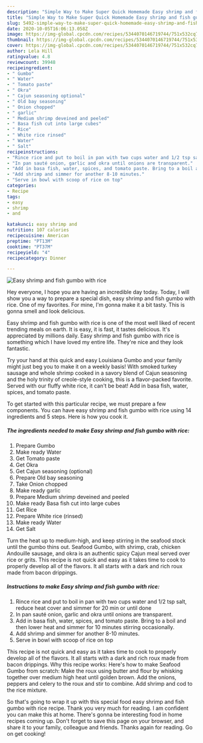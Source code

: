 ```yaml
---
description: "Simple Way to Make Super Quick Homemade Easy shrimp and fish gumbo with rice"
title: "Simple Way to Make Super Quick Homemade Easy shrimp and fish gumbo with rice"
slug: 5492-simple-way-to-make-super-quick-homemade-easy-shrimp-and-fish-gumbo-with-rice
date: 2020-10-05T16:06:13.058Z
image: https://img-global.cpcdn.com/recipes/5344070146719744/751x532cq70/easy-shrimp-and-fish-gumbo-with-rice-recipe-main-photo.jpg
thumbnail: https://img-global.cpcdn.com/recipes/5344070146719744/751x532cq70/easy-shrimp-and-fish-gumbo-with-rice-recipe-main-photo.jpg
cover: https://img-global.cpcdn.com/recipes/5344070146719744/751x532cq70/easy-shrimp-and-fish-gumbo-with-rice-recipe-main-photo.jpg
author: Lela Hill
ratingvalue: 4.8
reviewcount: 39948
recipeingredient:
- " Gumbo"
- " Water"
- " Tomato paste"
- " Okra"
- " Cajun seasoning optional"
- " Old bay seasoning"
- " Onion chopped"
- " garlic"
- " Medium shrimp deveined and peeled"
- " Basa fish cut into large cubes"
- " Rice"
- " White rice rinsed"
- " Water"
- " Salt"
recipeinstructions:
- "Rince rice and put to boil in pan with two cups water and 1/2 tsp salt, reduce heat cover and simmer for 20 min or until done"
- "In pan sauté onion, garlic and okra until onions are transparent."
- "Add in basa fish, water, spices, and tomato paste. Bring to a boil and then lower heat and simmer for 10 minutes stirring occasionally."
- "Add shrimp and simmer for another 8-10 minutes."
- "Serve in bowl with scoop of rice on top"
categories:
- Recipe
tags:
- easy
- shrimp
- and

katakunci: easy shrimp and 
nutrition: 107 calories
recipecuisine: American
preptime: "PT13M"
cooktime: "PT37M"
recipeyield: "4"
recipecategory: Dinner

---
```



![Easy shrimp and fish gumbo with rice](https://img-global.cpcdn.com/recipes/5344070146719744/751x532cq70/easy-shrimp-and-fish-gumbo-with-rice-recipe-main-photo.jpg)

Hey everyone, I hope you are having an incredible day today. Today, I will show you a way to prepare a special dish, easy shrimp and fish gumbo with rice. One of my favorites. For mine, I'm gonna make it a bit tasty. This is gonna smell and look delicious.

Easy shrimp and fish gumbo with rice is one of the most well liked of recent trending meals on earth. It is easy, it is fast, it tastes delicious. It's appreciated by millions daily. Easy shrimp and fish gumbo with rice is something which I have loved my entire life. They're nice and they look fantastic.

Try your hand at this quick and easy Louisiana Gumbo and your family might just beg you to make it on a weekly basis! With smoked turkey sausage and whole shrimp cooked in a savory blend of Cajun seasoning and the holy trinity of creole-style cooking, this is a flavor-packed favorite. Served with our fluffy white rice, it can&#39;t be beat! Add in basa fish, water, spices, and tomato paste.


To get started with this particular recipe, we must prepare a few components. You can have easy shrimp and fish gumbo with rice using 14 ingredients and 5 steps. Here is how you cook it.

<!--inarticleads1-->

##### The ingredients needed to make Easy shrimp and fish gumbo with rice:

1. Prepare  Gumbo
1. Make ready  Water
1. Get  Tomato paste
1. Get  Okra
1. Get  Cajun seasoning (optional)
1. Prepare  Old bay seasoning
1. Take  Onion chopped
1. Make ready  garlic
1. Prepare  Medium shrimp deveined and peeled
1. Make ready  Basa fish cut into large cubes
1. Get  Rice
1. Prepare  White rice (rinsed)
1. Make ready  Water
1. Get  Salt


Turn the heat up to medium-high, and keep stirring in the seafood stock until the gumbo thins out. Seafood Gumbo, with shrimp, crab, chicken Andouille sausage, and okra is an authentic spicy Cajun meal served over rice or grits. This recipe is not quick and easy as it takes time to cook to properly develop all of the flavors. It all starts with a dark and rich roux made from bacon drippings. 

<!--inarticleads2-->

##### Instructions to make Easy shrimp and fish gumbo with rice:

1. Rince rice and put to boil in pan with two cups water and 1/2 tsp salt, reduce heat cover and simmer for 20 min or until done
1. In pan sauté onion, garlic and okra until onions are transparent.
1. Add in basa fish, water, spices, and tomato paste. Bring to a boil and then lower heat and simmer for 10 minutes stirring occasionally.
1. Add shrimp and simmer for another 8-10 minutes.
1. Serve in bowl with scoop of rice on top


This recipe is not quick and easy as it takes time to cook to properly develop all of the flavors. It all starts with a dark and rich roux made from bacon drippings. Why this recipe works: Here&#39;s how to make Seafood Gumbo from scratch: Make the roux using butter and flour by whisking together over medium high heat until golden brown. Add the onions, peppers and celery to the roux and stir to combine. Add shrimp and cod to the rice mixture. 

So that's going to wrap it up with this special food easy shrimp and fish gumbo with rice recipe. Thank you very much for reading. I am confident you can make this at home. There's gonna be interesting food in home recipes coming up. Don't forget to save this page on your browser, and share it to your family, colleague and friends. Thanks again for reading. Go on get cooking!
